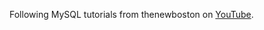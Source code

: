 Following MySQL tutorials from thenewboston on [YouTube](https://www.youtube.com/watch?v=KgiCxe-ZW8o&list=PL32BC9C878BA72085).

